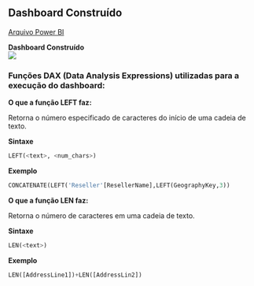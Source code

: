 ## Dashboard Construído

[Arquivo Power BI](https://github.com/romulovieira777/Power_BI_Funcoes__DAX/blob/main/Relat%C3%B3rio%20de%20Vendas/Projeto%20Consolidando%20Vendas.pbix)

**Dashboard Construído**
<br>
<img heigth="500" src="https://github.com/romulovieira777/Power_BI_Funcoes__DAX/blob/main/Relat%C3%B3rio%20de%20Vendas/Dashboard.jpg"/>
<br/>

### Funções DAX (Data Analysis Expressions) utilizadas para a execução do dashboard:

**O que a função LEFT faz:**

Retorna o número especificado de caracteres do início de uma cadeia de texto.

**Sintaxe**

~~~py
LEFT(<text>, <num_chars>)
~~~

**Exemplo**

~~~py
CONCATENATE(LEFT('Reseller'[ResellerName],LEFT(GeographyKey,3))
~~~

**O que a função LEN faz:**

Retorna o número de caracteres em uma cadeia de texto.

**Sintaxe**

~~~py
LEN(<text>)
~~~

**Exemplo**

~~~py
LEN([AddressLine1])+LEN([AddressLin2])
~~~
